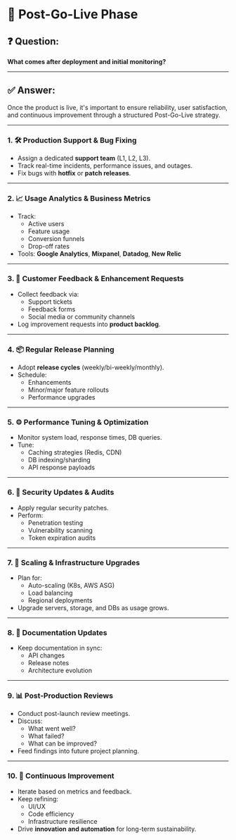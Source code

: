# 🔄 Post-Go-Live Phase

## ❓ Question:
**What comes after deployment and initial monitoring?**

---

## ✅ Answer:

Once the product is live, it's important to ensure reliability, user satisfaction, and continuous improvement through a structured Post-Go-Live strategy.

---

### 1. 🛠️ Production Support & Bug Fixing
- Assign a dedicated **support team** (L1, L2, L3).
- Track real-time incidents, performance issues, and outages.
- Fix bugs with **hotfix** or **patch releases**.

---

### 2. 📈 Usage Analytics & Business Metrics
- Track:
    - Active users
    - Feature usage
    - Conversion funnels
    - Drop-off rates
- Tools: **Google Analytics**, **Mixpanel**, **Datadog**, **New Relic**

---

### 3. 🧠 Customer Feedback & Enhancement Requests
- Collect feedback via:
    - Support tickets
    - Feedback forms
    - Social media or community channels
- Log improvement requests into **product backlog**.

---

### 4. 📦 Regular Release Planning
- Adopt **release cycles** (weekly/bi-weekly/monthly).
- Schedule:
    - Enhancements
    - Minor/major feature rollouts
    - Performance upgrades

---

### 5. ⚙️ Performance Tuning & Optimization
- Monitor system load, response times, DB queries.
- Tune:
    - Caching strategies (Redis, CDN)
    - DB indexing/sharding
    - API response payloads

---

### 6. 🔐 Security Updates & Audits
- Apply regular security patches.
- Perform:
    - Penetration testing
    - Vulnerability scanning
    - Token expiration audits

---

### 7. 🚧 Scaling & Infrastructure Upgrades
- Plan for:
    - Auto-scaling (K8s, AWS ASG)
    - Load balancing
    - Regional deployments
- Upgrade servers, storage, and DBs as usage grows.

---

### 8. 📝 Documentation Updates
- Keep documentation in sync:
    - API changes
    - Release notes
    - Architecture evolution

---

### 9. 📊 Post-Production Reviews
- Conduct post-launch review meetings.
- Discuss:
    - What went well?
    - What failed?
    - What can be improved?
- Feed findings into future project planning.

---

### 10. 🌱 Continuous Improvement
- Iterate based on metrics and feedback.
- Keep refining:
    - UI/UX
    - Code efficiency
    - Infrastructure resilience
- Drive **innovation and automation** for long-term sustainability.